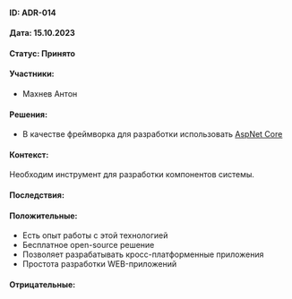 #### ID: ADR-014

#### Дата: 15.10.2023

#### Статус: Принято

#### Участники:
* Махнев Антон

#### Решения:
* В качестве фреймворка для разработки использовать [AspNet Core](https://learn.microsoft.com/en-us/aspnet/core/fundamentals/apis?view=aspnetcore-7.0)

#### Контекст:
Необходим инструмент для разработки компонентов системы.

#### Последствия:

#### Положительные:
* Есть опыт работы с этой технологией
* Бесплатное open-source решение
* Позволяет разрабатывать кросс-платформенные приложения
* Простота разработки WEB-приложений

#### Отрицательные: